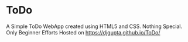 # ToDo
A Simple ToDo WebApp created using HTML5 and CSS.
Nothing Special. Only Beginner Efforts
Hosted on https://djgupta.github.io/ToDo/
